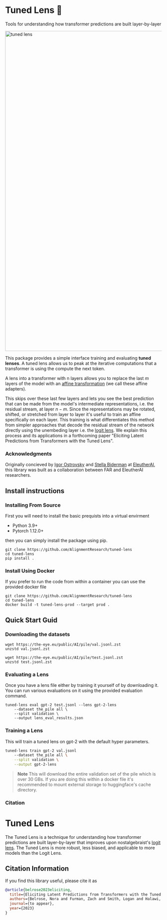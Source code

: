 # Tuned Lens 🔎
Tools for understanding how transformer predictions are built layer-by-layer

<img width="1028" alt="tuned lens" src="https://user-images.githubusercontent.com/39116809/206883419-4fb9083d-3fa0-48e9-ba97-b70cb21b08e9.png">

This package provides a simple interface training and evaluating __tuned lenses__. A tuned lens allows us to peak at the iterative computations that a transformer is using the compute the next token.

A lens into a transformer with n layers allows you to replace the last $m$ layers of the model with an [affine transformation](https://pytorch.org/docs/stable/generated/torch.nn.Linear.html) (we call these affine adapters).

This skips over these last few layers and lets you see the best prediction that can be made from the model's intermediate representations, i.e. the residual stream, at layer $n - m$. Since the representations may be rotated, shifted, or stretched from layer to layer it's useful to train an affine specifically on each layer. This training is what differentiates this method from simpler approaches that decode the residual stream of the network directly using the unembeding layer i.e. the [logit lens](https://www.lesswrong.com/posts/AcKRB8wDpdaN6v6ru/interpreting-gpt-the-logit-lens). We explain this process and its applications in a forthcoming paper "Eliciting Latent Predictions from Transformers with the Tuned Lens".

### Acknowledgments
Originally concieved by [Igor Ostrovsky](https://twitter.com/igoro?lang=en) and [Stella Biderman](www.stellabiderman) at [EleutherAI](www.eleuther.ai), this library was built as a collaboration between FAR and EleutherAI researchers.

## Install instructions
### Installing From Source
First you will need to install the basic prequists into a virtual envirment
* Python 3.9+
* Pytorch 1.12.0+

then you can simply install the package using pip.
```
git clone https://github.com/AlignmentResearch/tuned-lens
cd tuned-lens
pip install .
```

### Install Using Docker
If you prefer to run the code from within a container you can use the provided docker
file
```
git clone https://github.com/AlignmentResearch/tuned-lens
cd tuned-lens
docker build -t tuned-lens-prod --target prod .
```

## Quick Start Guid
### Downloading the datasets
```
wget https://the-eye.eu/public/AI/pile/val.jsonl.zst
unzstd val.jsonl.zst

wget https://the-eye.eu/public/AI/pile/test.jsonl.zst
unzstd test.jsonl.zst
```

### Evaluating a Lens
Once you have a lens file either by training it yourself of by downloading it. You
can run various evaluations on it using the provided evaluation command.
```
tuned-lens eval gpt-2 test.jsonl --lens gpt-2-lens 
    --dataset the_pile all \
    --split validation \
    --output lens_eval_results.json
```


### Training a Lens
This will train a tuned lens on gpt-2 with the default hyper parameters.

```bash
tuned-lens train gpt-2 val.jsonl
    --dataset the_pile all \
    --split validation \
    --output gpt-2-lens
```

> **Note**
> This will download the entire validation set of the pile which is over 30 GBs. If you
> are doing this within a docker file it's recommended to mount external storage to huggingface's
> cache directory.

### Citation
# Tuned Lens

The Tuned Lens is a technique for understanding how transformer predictions are built layer-by-layer that improves upon nostalgebraist's [logit lens](https://www.lesswrong.com/posts/AcKRB8wDpdaN6v6ru/interpreting-gpt-the-logit-lens). The Tuned Lens is more robust, less biased, and applicable to more models than the Logit Lens.

## Citation Information

If you find this library useful, please cite it as

```bibtex
@article{belrose2023eliciting,
  title={Eliciting Latent Predictions from Transformers with the Tuned Lens},
  authors={Belrose, Nora and Furman, Zach and Smith, Logan and Halawi, Danny and McKinney, Lev and Ostrovsky, Igor and Biderman, Stella and Steinhardt, Jacob},
  journal={to appear},
  year={2023}
}
```